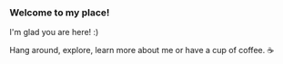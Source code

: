 ### Welcome to my place!

I'm glad you are here! :)

Hang around, explore, learn more about me or have a cup of coffee. :coffee: 

